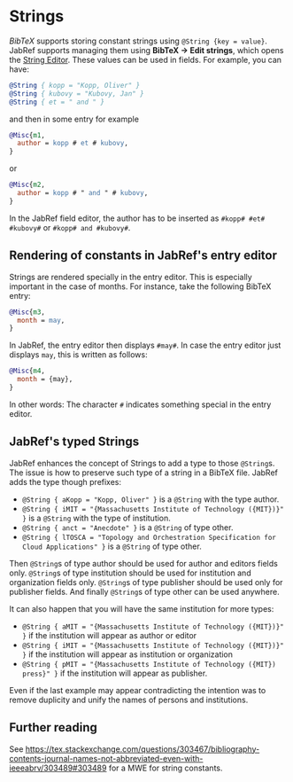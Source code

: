 
# Strings

_BibTeX_ supports storing constant strings using `@String {key = value}`. JabRef supports managing them using **BibTeX → Edit strings**, which opens the [String Editor](../setup/stringeditor.md). These values can be used in fields. For example, you can have:

```bibtex
@String { kopp = "Kopp, Oliver" }
@String { kubovy = "Kubovy, Jan" }
@String { et = " and " }
```

and then in some entry for example

```bibtex
@Misc{m1,
  author = kopp # et # kubovy,
}
```

or

```bibtex
@Misc{m2,
  author = kopp # " and " # kubovy,
}
```

In the JabRef field editor, the author has to be inserted as `#kopp# #et# #kubovy#` or `#kopp# and #kubovy#`.

## Rendering of constants in JabRef's entry editor

Strings are rendered specially in the entry editor.
This is especially important in the case of months.
For instance, take the following BibTeX entry:

```bibtex
@Misc{m3,
  month = may,
}
```

In JabRef, the entry editor then displays `#may#`.
In case the entry editor just displays `may`, this is written as follows:

```bibtex
@Misc{m4,
  month = {may},
}
```

In other words: The character `#` indicates something special in the entry editor.

## JabRef's typed Strings

JabRef enhances the concept of Strings to add a type to those `@String`s.
The issue is how to preserve such type of a string in a BibTeX file.
JabRef adds the type though prefixes:

* `@String { aKopp = "Kopp, Oliver" }` is a `@String` with the type author.
* `@String { iMIT = "{Massachusetts Institute of Technology ({MIT})}" }` is a `@String` with the type of institution.
* `@String { anct = "Anecdote" }` is a `@String` of type other.
* `@String { lTOSCA = "Topology and Orchestration Specification for Cloud Applications" }` is a `@String` of type other.

Then `@String`s of type author should be used for author and editors fields only. `@String`s of type institution should be used for institution and organization fields only. `@String`s of type publisher should be used only for publisher fields. And finally `@String`s of type other can be used anywhere.

It can also happen that you will have the same institution for more types:

* `@String { aMIT = "{Massachusetts Institute of Technology ({MIT})}" }` if the institution will appear as author or editor
* `@String { iMIT = "{Massachusetts Institute of Technology ({MIT})}" }` if the institution will appear as institution or organization
* `@String { pMIT = "{Massachusetts Institute of Technology ({MIT}) press}" }` if the institution will appear as publisher.

Even if the last example may appear contradicting the intention was to remove duplicity and unify the names of persons and institutions.

## Further reading

See <https://tex.stackexchange.com/questions/303467/bibliography-contents-journal-names-not-abbreviated-even-with-ieeeabrv/303489#303489> for a MWE for string constants.
